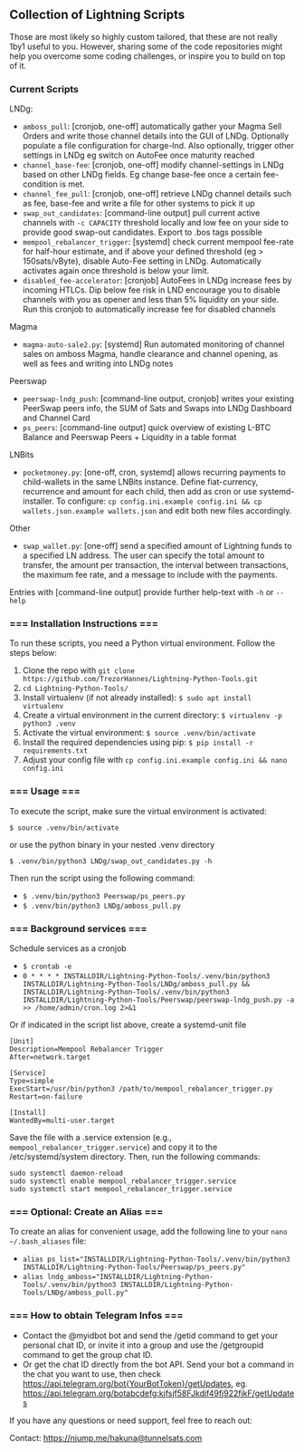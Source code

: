 ## Collection of Lightning Scripts

Those are most likely so highly custom tailored, that these are not really 1by1 useful to you.
However, sharing some of the code repositories might help you overcome some coding challenges, 
or inspire you to build on top of it.

### Current Scripts
LNDg: 
- `amboss_pull`: [cronjob, one-off] automatically gather your Magma Sell Orders and write those channel details into the GUI of LNDg. Optionally populate a file configuration for charge-lnd. Also optionally, trigger other settings in LNDg eg switch on AutoFee once maturity reached
- `channel_base-fee`: [cronjob, one-off] modify channel-settings in LNDg based on other LNDg fields. Eg change base-fee once a certain fee-condition is met.
- `channel_fee_pull`: [cronjob, one-off] retrieve LNDg channel details such as fee, base-fee and write a file for other systems to pick it up
- `swap_out_candidates`: [command-line output] pull current active channels with `-c CAPACITY` threshold locally and low fee on your side to provide good swap-out candidates. Export to .bos tags possible
- `mempool_rebalancer_trigger`: [systemd] check current mempool fee-rate for half-hour estimate, and if above your defined threshold (eg > 150sats/vByte), disable Auto-Fee setting in LNDg. Automatically activates again once threshold is below your limit.
- `disabled_fee-accelerator`: [cronjob] AutoFees in LNDg increase fees by incoming HTLCs. Dip below fee risk in LND encourage you to disable channels with you as opener and less than 5% liquidity on your side. Run this cronjob to automatically increase fee for disabled channels

Magma
- `magma-auto-sale2.py`: [systemd] Run automated monitoring of channel sales on amboss Magma, handle clearance and channel opening, as well as fees and writing into LNDg notes

Peerswap
- `peerswap-lndg_push`: [command-line output, cronjob] writes your existing PeerSwap peers info, the SUM of Sats and Swaps into LNDg Dashboard and Channel Card
- `ps_peers`: [command-line output] quick overview of existing L-BTC Balance and Peerswap Peers + Liquidity in a table format

LNBits
- `pocketmoney.py`: [one-off, cron, systemd] allows recurring payments to child-wallets in the same LNBits instance. Define fiat-currency, recurrence and amount for each child, then add as cron or use systemd-installer. To configure: 
`cp config.ini.example config.ini && cp wallets.json.example wallets.json` and edit both new files accordingly.

Other
- `swap_wallet.py`: [one-off] send a specified amount of Lightning funds to a specified LN address. 
The user can specify the total amount to transfer, the amount per transaction, the interval between transactions, the maximum fee rate, and a message to include with the payments.

Entries with [command-line output] provide further help-text with `-h` or `--help`

### === Installation Instructions ===
To run these scripts, you need a Python virtual environment. Follow the steps below:
1. Clone the repo with `git clone https://github.com/TrezorHannes/Lightning-Python-Tools.git`
2. `cd Lightning-Python-Tools/`
3. Install virtualenv (if not already installed):
   `$ sudo apt install virtualenv`
4. Create a virtual environment in the current directory:
   `$ virtualenv -p python3 .venv`
5. Activate the virtual environment:
   `$ source .venv/bin/activate`
6. Install the required dependencies using pip:
   `$ pip install -r requirements.txt`
7. Adjust your config file with `cp config.ini.example config.ini && nano config.ini`

### === Usage ===
To execute the script, make sure the virtual environment is activated:

   `$ source .venv/bin/activate`

or use the python binary in your nested .venv directory

   `$ .venv/bin/python3 LNDg/swap_out_candidates.py -h`

Then run the script using the following command:
- `$ .venv/bin/python3 Peerswap/ps_peers.py`
- `$ .venv/bin/python3 LNDg/amboss_pull.py`

### === Background services ===
Schedule services as a cronjob
- `$ crontab -e`
- `0 * * * * INSTALLDIR/Lightning-Python-Tools/.venv/bin/python3 INSTALLDIR/Lightning-Python-Tools/LNDg/amboss_pull.py && INSTALLDIR/Lightning-Python-Tools/.venv/bin/python3 INSTALLDIR/Lightning-Python-Tools/Peerswap/peerswap-lndg_push.py -a >> /home/admin/cron.log 2>&1`

Or if indicated in the script list above, create a systemd-unit file
```
[Unit]
Description=Mempool Rebalancer Trigger
After=network.target

[Service]
Type=simple
ExecStart=/usr/bin/python3 /path/to/mempool_rebalancer_trigger.py
Restart=on-failure

[Install]
WantedBy=multi-user.target
```
Save the file with a .service extension (e.g., `mempool_rebalancer_trigger.service`) and copy it to the /etc/systemd/system directory. Then, run the following commands:
```
sudo systemctl daemon-reload
sudo systemctl enable mempool_rebalancer_trigger.service
sudo systemctl start mempool_rebalancer_trigger.service
```

### === Optional: Create an Alias ===
To create an alias for convenient usage, add the following line to your `nano ~/.bash_aliases` file:
- `alias ps_list="INSTALLDIR/Lightning-Python-Tools/.venv/bin/python3 INSTALLDIR/Lightning-Python-Tools/Peerswap/ps_peers.py"`
- `alias lndg_amboss="INSTALLDIR/Lightning-Python-Tools/.venv/bin/python3 INSTALLDIR/Lightning-Python-Tools/LNDg/amboss_pull.py"`

### === How to obtain Telegram Infos ===
- Contact the @myidbot bot and send the /getid command to get your personal chat ID, or invite it into a group and use the /getgroupid command to get the group chat ID.
- Or get the chat ID directly from the bot API. Send your bot a command in the chat you want to use, then check https://api.telegram.org/bot{YourBotToken}/getUpdates, eg. https://api.telegram.org/botabcdefg:kjfsjf58FJkdjf49fj922fjkF/getUpdates

If you have any questions or need support, feel free to reach out:

Contact: https://njump.me/hakuna@tunnelsats.com